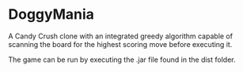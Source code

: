 # DoggyMania
A Candy Crush clone with an integrated greedy algorithm capable of scanning the board for the highest scoring move before executing it.

The game can be run by executing the .jar file found in the dist folder.
